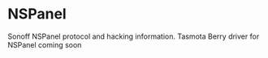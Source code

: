 # NSPanel
Sonoff NSPanel protocol and hacking information. Tasmota Berry driver for NSPanel coming soon
